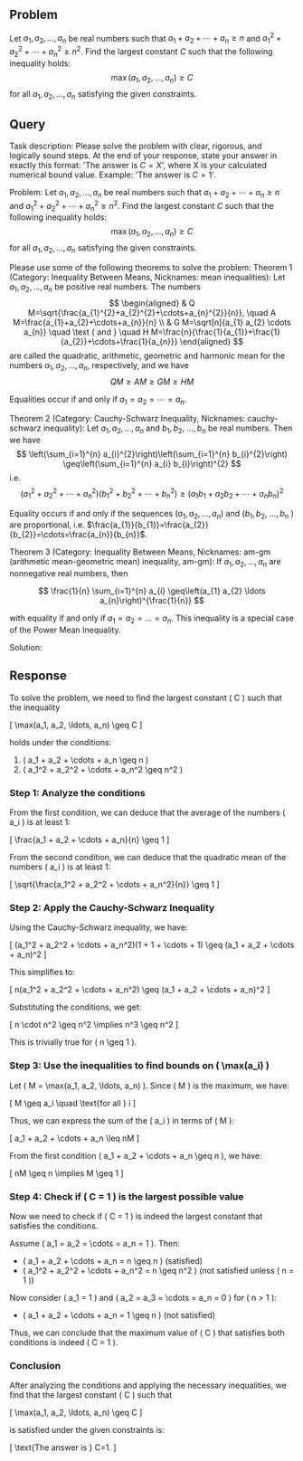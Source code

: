 ## Problem

Let $a_1, a_2, \ldots, a_n$ be real numbers such that $a_1 + a_2 + \cdots + a_n \geq n$ and $a_1^2 + a_2^2 + \cdots + a_n^2 \geq n^2$. Find the largest  constant $C$ such that the following inequality holds:
$$
\max(a_1, a_2, \ldots, a_n) \geq C
$$
for all $a_1, a_2, \ldots, a_n$ satisfying the given constraints.

## Query

Task description: Please solve the problem with clear, rigorous, and logically sound steps. At the end of your response, state your answer in exactly this format: 'The answer is $C=X$', where X is your calculated numerical bound value. Example: 'The answer is $C=1$'.

Problem: Let $a_1, a_2, \ldots, a_n$ be real numbers such that $a_1 + a_2 + \cdots + a_n \geq n$ and $a_1^2 + a_2^2 + \cdots + a_n^2 \geq n^2$. Find the largest  constant $C$ such that the following inequality holds:
$$
\max(a_1, a_2, \ldots, a_n) \geq C
$$
for all $a_1, a_2, \ldots, a_n$ satisfying the given constraints.

Please use some of the following theorems to solve the problem:
Theorem 1 (Category: Inequality Between Means, Nicknames: mean inequalities): Let $a_{1}, a_{2}, \ldots, a_{n}$ be positive real numbers. The numbers
$$
\begin{aligned}
& Q M=\sqrt{\frac{a_{1}^{2}+a_{2}^{2}+\cdots+a_{n}^{2}}{n}}, \quad A M=\frac{a_{1}+a_{2}+\cdots+a_{n}}{n} \\
& G M=\sqrt[n]{a_{1} a_{2} \cdots a_{n}} \quad \text { and } \quad H M=\frac{n}{\frac{1}{a_{1}}+\frac{1}{a_{2}}+\cdots+\frac{1}{a_{n}}}
\end{aligned}
$$
are called the quadratic, arithmetic, geometric and harmonic mean for the numbers $a_{1}, a_{2}, \ldots, a_{n}$, respectively, and we have
$$
Q M \geq A M \geq G M \geq H M
$$

Equalities occur if and only if $a_{1}=a_{2}=\cdots=a_{n}$.

Theorem 2 (Category: Cauchy-Schwarz Inequality, Nicknames: cauchy-schwarz inequality): Let $a_{1}, a_{2}, \ldots, a_{n}$ and $b_{1}, b_{2}$, $\ldots, b_{n}$ be real numbers. Then we have
$$
\left(\sum_{i=1}^{n} a_{i}^{2}\right)\left(\sum_{i=1}^{n} b_{i}^{2}\right) \geq\left(\sum_{i=1}^{n} a_{i} b_{i}\right)^{2}
$$
i.e.
$$
\left(a_{1}^{2}+a_{2}^{2}+\cdots+a_{n}^{2}\right)\left(b_{1}^{2}+b_{2}^{2}+\cdots+b_{n}^{2}\right) \geq\left(a_{1} b_{1}+a_{2} b_{2}+\cdots+a_{n} b_{n}\right)^{2}
$$

Equality occurs if and only if the sequences $\left(a_{1}, a_{2}, \ldots, a_{n}\right)$ and $\left(b_{1}, b_{2}\right.$, $\ldots, b_{n}$ ) are proportional, i.e. $\frac{a_{1}}{b_{1}}=\frac{a_{2}}{b_{2}}=\cdots=\frac{a_{n}}{b_{n}}$.

Theorem 3 (Category: Inequality Between Means, Nicknames: am-gm (arithmetic mean-geometric mean) inequality, am-gm): If $a_{1}, a_{2}, \ldots, a_{n}$ are nonnegative real numbers, then

$$
\frac{1}{n} \sum_{i=1}^{n} a_{i} \geq\left(a_{1} a_{2} \ldots a_{n}\right)^{\frac{1}{n}}
$$

with equality if and only if $a_{1}=a_{2}=\ldots=a_{n}$. This inequality is a special case of the Power Mean Inequality.

Solution:

## Response

To solve the problem, we need to find the largest constant \( C \) such that the inequality 

\[
\max(a_1, a_2, \ldots, a_n) \geq C
\]

holds under the conditions:

1. \( a_1 + a_2 + \cdots + a_n \geq n \)
2. \( a_1^2 + a_2^2 + \cdots + a_n^2 \geq n^2 \)

### Step 1: Analyze the conditions

From the first condition, we can deduce that the average of the numbers \( a_i \) is at least 1:

\[
\frac{a_1 + a_2 + \cdots + a_n}{n} \geq 1
\]

From the second condition, we can deduce that the quadratic mean of the numbers \( a_i \) is at least 1:

\[
\sqrt{\frac{a_1^2 + a_2^2 + \cdots + a_n^2}{n}} \geq 1
\]

### Step 2: Apply the Cauchy-Schwarz Inequality

Using the Cauchy-Schwarz inequality, we have:

\[
(a_1^2 + a_2^2 + \cdots + a_n^2)(1 + 1 + \cdots + 1) \geq (a_1 + a_2 + \cdots + a_n)^2
\]

This simplifies to:

\[
n(a_1^2 + a_2^2 + \cdots + a_n^2) \geq (a_1 + a_2 + \cdots + a_n)^2
\]

Substituting the conditions, we get:

\[
n \cdot n^2 \geq n^2 \implies n^3 \geq n^2
\]

This is trivially true for \( n \geq 1 \).

### Step 3: Use the inequalities to find bounds on \( \max(a_i) \)

Let \( M = \max(a_1, a_2, \ldots, a_n) \). Since \( M \) is the maximum, we have:

\[
M \geq a_i \quad \text{for all } i
\]

Thus, we can express the sum of the \( a_i \) in terms of \( M \):

\[
a_1 + a_2 + \cdots + a_n \leq nM
\]

From the first condition \( a_1 + a_2 + \cdots + a_n \geq n \), we have:

\[
nM \geq n \implies M \geq 1
\]

### Step 4: Check if \( C = 1 \) is the largest possible value

Now we need to check if \( C = 1 \) is indeed the largest constant that satisfies the conditions. 

Assume \( a_1 = a_2 = \cdots = a_n = 1 \). Then:

- \( a_1 + a_2 + \cdots + a_n = n \geq n \) (satisfied)
- \( a_1^2 + a_2^2 + \cdots + a_n^2 = n \geq n^2 \) (not satisfied unless \( n = 1 \))

Now consider \( a_1 = 1 \) and \( a_2 = a_3 = \cdots = a_n = 0 \) for \( n > 1 \):

- \( a_1 + a_2 + \cdots + a_n = 1 \geq n \) (not satisfied)

Thus, we can conclude that the maximum value of \( C \) that satisfies both conditions is indeed \( C = 1 \).

### Conclusion

After analyzing the conditions and applying the necessary inequalities, we find that the largest constant \( C \) such that 

\[
\max(a_1, a_2, \ldots, a_n) \geq C
\]

is satisfied under the given constraints is:

\[
\text{The answer is } C=1.
\]